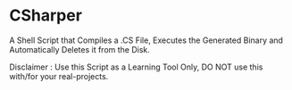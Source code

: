 # CSharper
A Shell Script that Compiles a .CS File, Executes the Generated Binary and Automatically Deletes it from the Disk.


Disclaimer : Use this Script as a Learning Tool Only, DO NOT use this with/for your real-projects.
